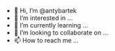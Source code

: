 - 👋 Hi, I’m @antybartek
- 👀 I’m interested in ...
- 🌱 I’m currently learning ...
- 💞️ I’m looking to collaborate on ...
- 📫 How to reach me ...

<!---
antybartek/antybartek is a ✨ unstoppable man ✨ repository because its `README.md` (this file) appears on your GitHub profile.
You can click the Preview link to take a look at your changes.
--->
